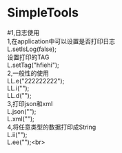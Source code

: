 # SimpleTools

#1,日志使用<br>
        1,在application中可以设置是否打印日志<br>
          L.setIsLog(false);<br>
          设置打印的TAG<br>
          L.setTag("hfiehi");<br>
         2,一般性的使用<br>
         LL.e("222222222");<br>
          LL.i("");<br>
         LL.d("");<br>
         3,打印json和xml<br>
          L.json("");<br>
          L.xml("");<br>
          4,将任意类型的数据打印成String<br>
           L.ii("");<br>
           L.ee("");\<br>
